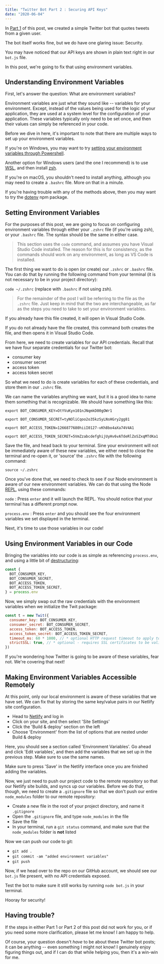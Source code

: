 ```yaml
---
title: "Twitter Bot Part 2 : Securing API Keys"
date: "2020-06-04"
---
```


In [Part 1](/blog/twitter-bot) of this post, we created a simple Twitter bot that quotes tweets from a given user.

The bot itself works fine, but we do have one glaring issue: Security.

You may have noticed that our API keys are shown in plain text right in our `bot.js` file.

In this post, we're going to fix that using environment variables.

## Understanding Environment Variables

First, let's answer the question: What are environment variables?

Environment variables are just what they sound like -- variables for your environment. Except, instead of the values being used for the logic of your application, they are used at a system level for the configuration of your application. These variables typically only need to be set once, and then their values can simply be referenced in your code.

Before we dive in here, it's important to note that there are multiple ways to set up your environment variables.

If you're on Windows, you may want to try [setting your environment variables through Powershell](https://mcpmag.com/articles/2019/03/28/environment-variables-in-powershell.aspx).

Another option for Windows users (and the one I recommend) is to use [WSL](https://docs.microsoft.com/en-us/windows/wsl/install-win10), and then install [zsh](https://evdokimovm.github.io/windows/zsh/shell/syntax/highlighting/ohmyzsh/hyper/terminal/2017/02/24/how-to-install-zsh-and-oh-my-zsh-on-windows-10.html).

If you're on macOS, you shouldn't need to install anything, although you may need to create a `.bashrc` file. More on that in a minute.

If you're having trouble with any of the methods above, then you may want to try the [dotenv](https://www.npmjs.com/package/dotenv) npm package.

## Setting Environment Variables

For the purposes of this post, we are going to focus on configuring environment variables through either your `.zshrc` file (if you're using zsh), or your `.bashrc` file. The syntax should be the same in either case.

> This section uses the `code` command, and assumes you have Visual Studio Code installed. The reason for this is for consistency, as the commands should work on any environment, as long as VS Code is installed.

The first thing we want to do is open (or create) our `.zshrc` or `.bashrc` file. You can do that by running the following command from your terminal (it is not necessary to be in your project directory):

`code ~/.zshrc` (replace with `.bashrc` if not using zsh).

> For the remainder of the post I will be referring to the file as the `.zshrc` file. Just keep in mind that the two are interchangeable, as far as the steps you need to take to set your environment variables.

If you already have this file created, it will open in Visual Studio Code.

If you do not already have the file created, this command both creates the file, and then opens it in Visual Studio Code.

From here, we need to create variables for our API credentials. Recall that we have four separate credentials for our Twitter bot:

- consumer key
- consumer secret
- access token
- access token secret

So what we need to do is create variables for each of these credentials, and store them in our `.zshrc` file.

We can name the variables anything we want, but it is a good idea to name them something that is recognizable. We should have something like this:

```
export BOT_CONSUMER_KEY=OtYVuKyn101nJNqmkD00gOWr1

export BOT_CONSUMER_SECRET=tyNOliCqoo2o35kzSyLNsHGry2gg81

export BOT_ACCESS_TOKEN=1266877680hiiI0127-vKh8bo4aXa74V4A1

export BOT_ACCESS_TOKEN_SECRET=5VmZzabcdefghijUyHv6vATdeRlZoSZxqMTdKa1
```

Save the file, and head back to your terminal. Sine your environment will not be immediately aware of these new variables, we either need to close the terminal and re-open it, or 'source' the `.zshrc` file with the following command:

`source ~/.zshrc`

Once you've done that, we need to check to see if our Node environment is aware of our new environment variables. We can do that using the Node [REPL](https://docs.repl.it/), using these commands:

`node` : Press `enter` and it will launch the REPL. You should notice that your terminal has a different prompt now.

`process.env` : Press `enter` and you should see the four environment variables we set displayed in the terminal.

Next, it's time to use those variables in our code!

## Using Environment Variables in our Code

Bringing the variables into our code is as simple as referencing `process.env`, and using a little bit of [destructuring](https://developer.mozilla.org/en-US/docs/Web/JavaScript/Reference/Operators/Destructuring_assignment):

```js
const {
  BOT_CONSUMER_KEY,
  BOT_CONSUMER_SECRET,
  BOT_ACCESS_TOKEN,
  BOT_ACCESS_TOKEN_SECRET,
} = process.env
```

Now, we simply swap out the raw credentials with the environment variables when we initialize the Twit package:

```js
const t = new Twit({
  consumer_key: BOT_CONSUMER_KEY,
  consumer_secret: BOT_CONSUMER_SECRET,
  access_token: BOT_ACCESS_TOKEN,
  access_token_secret: BOT_ACCESS_TOKEN_SECRET,
  timeout_ms: 60 * 1000, // * optional HTTP request timeout to apply to all requests.
  strictSSL: true, // * optional - requires SSL certificates to be valid.
})
```

If you're wondering how Twitter is going to be aware of these variables, fear not. We're covering that next!

## Making Environment Variables Accessible Remotely

At this point, only our local environment is aware of these variables that we have set. We can fix that by storing the same key/value pairs in our Netlify site configuration.

- Head to [Netlify](https://www.netlify.com/) and log in
- Click on your site, and then select 'Site Settings'
- Click the 'Build & deploy' section on the left
- Choose 'Environment' from the list of options that are nested under Build & deploy

Here, you should see a section called 'Environment Variables'. Go ahead and click 'Edit variables', and then add the variables that we set up in the previous step. Make sure to use the same names.

Make sure to press 'Save' in the Netlify interface once you are finished adding the variables.

Now, we just need to push our project code to the remote repository so that our Netlify site builds, and syncs up our variables. Before we do that, though, we need to create a `.gitignore` file so that we don't push our entire `node_modules` folder to our remote repository:

- Create a new file in the root of your project directory, and name it `.gitignore`
- Open the `.gitignore` file, and type `node_modules` in the file
- Save the file
- In your terminal, run a `git status` command, and make sure that the `node_modules` folder is **not** listed

Now we can push our code to git:

- `git add .`
- `git commit -am "added environment variables"`
- `git push`

Now, if we head over to the repo on our GitHub account, we should see our `bot.js` file present, with no API credentials exposed.

Test the bot to make sure it still works by running `node bot.js` in your terminal.

Hooray for security!

## Having trouble?

If the steps in either Part 1 or Part 2 of this post did not work for you, or if you need some more clarification, please let me know! I am happy to help.

Of course, your question doesn't _have_ to be about these Twitter bot posts; it can be anything -- even something I might not know! I genuinely enjoy figuring things out, and if I can do that while helping you, then it's a win-win for me.
